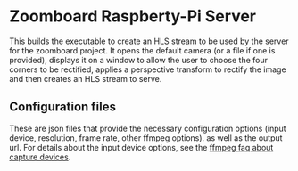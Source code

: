 # Zoomboard Raspberty-Pi Server
This builds the executable to create an HLS stream to be used by the server for the zoomboard project. It opens the default camera (or a file if one is provided), displays it on a window to allow the user to choose the four corners to be rectified, applies a perspective transform to rectify the image and then creates an HLS stream to serve.

## Configuration files
These are json files that provide the necessary configuration options (input device, resolution, frame rate, other ffmpeg options). as well as the output url. For details about the input device options, see the [ffmpeg faq about capture devices](https://trac.ffmpeg.org/wiki/Capture/Webcam).